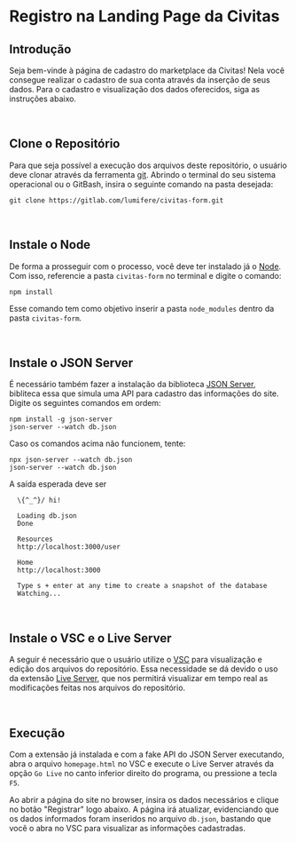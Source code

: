 # **Registro na Landing Page da Civitas**

## **Introdução**

Seja bem-vinde à página de cadastro do marketplace da Civitas! Nela você consegue realizar o cadastro de sua conta através da inserção de seus dados. Para o cadastro e visualização dos dados oferecidos, siga as instruções abaixo.

<br>

## **Clone o Repositório**

Para que seja possível a execução dos arquivos deste repositório, o usuário deve clonar através da ferramenta [git](https://git-scm.com/downloads). Abrindo o terminal do seu sistema operacional ou o GitBash, insira o seguinte comando na pasta desejada:
```
git clone https://gitlab.com/lumifere/civitas-form.git
```

<br>

## **Instale o Node**

De forma a prosseguir com o processo, você deve ter instalado já o [Node](https://nodejs.org/en/download/). Com isso, referencie a pasta <code>civitas-form</code> no terminal e digite o comando:
```
npm install
```
Esse comando tem como objetivo inserir a pasta <code>node_modules</code> dentro da pasta <code>civitas-form</code>.

<br>

## **Instale o JSON Server**

É necessário também fazer a instalação da biblioteca [JSON Server](https://www.npmjs.com/package/json-server), bibliteca essa que simula uma API para cadastro das informações do site. Digite os seguintes comandos em ordem:

```
npm install -g json-server
json-server --watch db.json
``` 
Caso os comandos acima não funcionem, tente: 

```
npx json-server --watch db.json
json-server --watch db.json
```

A saída esperada deve ser 
```
  \{^_^}/ hi!

  Loading db.json
  Done

  Resources
  http://localhost:3000/user

  Home
  http://localhost:3000

  Type s + enter at any time to create a snapshot of the database
  Watching...
```

<br>

## **Instale o VSC e o Live Server**

A seguir é necessário que o usuário utilize o [VSC](https://code.visualstudio.com/) para visualização e edição dos arquivos do repositório. Essa necessidade se dá devido o uso da extensão [Live Server](https://marketplace.visualstudio.com/items?itemName=ritwickdey.LiveServer), que nos permitirá visualizar em tempo real as modificações feitas nos arquivos do repositório. 

<br>

## **Execução**

Com a extensão já instalada e com a fake API do JSON Server executando, abra o arquivo <code>homepage.html</code> no VSC e execute o Live Server através da opção `Go Live` no canto inferior direito do programa, ou pressione a tecla `F5`.

Ao abrir a página do site no browser, insira os dados necessários e clique no botão "Registrar" logo abaixo. A página irá atualizar, evidenciando que os dados informados foram inseridos no arquivo `db.json`, bastando que você o abra no VSC para visualizar as informações cadastradas.